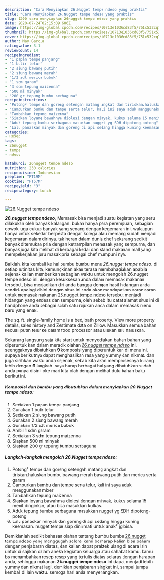 ```yaml
---
description: "Cara Menyiapkan 26.Nugget tempe ndeso yang praktis"
title: "Cara Menyiapkan 26.Nugget tempe ndeso yang praktis"
slug: 1200-cara-menyiapkan-26nugget-tempe-ndeso-yang-praktis
date: 2020-07-24T02:15:09.606Z
image: https://img-global.cpcdn.com/recipes/10713e1036cd83f5/751x532cq70/26nugget-tempe-ndeso-foto-resep-utama.jpg
thumbnail: https://img-global.cpcdn.com/recipes/10713e1036cd83f5/751x532cq70/26nugget-tempe-ndeso-foto-resep-utama.jpg
cover: https://img-global.cpcdn.com/recipes/10713e1036cd83f5/751x532cq70/26nugget-tempe-ndeso-foto-resep-utama.jpg
author: May Garcia
ratingvalue: 3.1
reviewcount: 14
recipeingredient:
- "1 papan tempe panjang"
- "1 butir telur"
- "2 siung bawang putih"
- "2 siung bawang merah"
- "1/2 sdt merica bubuk"
- "1 sdm garam"
- "3 sdm tepung maizenna"
- "500 ml minyak"
- "200 gr tepung bumbu serbaguna"
recipeinstructions:
- "Potong² tempe dan goreng setengah matang angkat dan tiriskan.haluskan bumbu bawang merah bawang putih dan merica serta garam"
- "Campurkan bumbu dan tempe serta telur, kali ini saya aduk menggunakan mixer"
- "Tambahkan tepung maizenna"
- "Siapkan loyang bawahnya diolesi dengan minyak, kukus selama 15 menit dinginkan, atau bisa masukkan kulkas."
- "Aduk tepung bumbu serbaguna masukkan nugget yg SDH dipotong-potong"
- "Lalu panaskan minyak dan goreng di api sedang hingga kuning keemasan. nugget tempe siap dinikmati untuk anak² jg bisa."
categories:
- Resep
tags:
- 26nugget
- tempe
- ndeso

katakunci: 26nugget tempe ndeso 
nutrition: 230 calories
recipecuisine: Indonesian
preptime: "PT19M"
cooktime: "PT57M"
recipeyield: "3"
recipecategory: Lunch

---
```



![26.Nugget tempe ndeso](https://img-global.cpcdn.com/recipes/10713e1036cd83f5/751x532cq70/26nugget-tempe-ndeso-foto-resep-utama.jpg)

<b><i>26.nugget tempe ndeso</i></b>, Memasak bisa menjadi suatu kegiatan yang seru dilakukan oleh banyak kalangan. bukan hanya para perempuan, sebagian cowok juga cukup banyak yang senang dengan kegemaran ini. walaupun hanya untuk sekedar berpesta dengan kolega atau memang sudah menjadi kegemaran dalam dirinya. tak heran dalam dunia chef sekarang sedikit banyak ditemukan pria dengan ketrampilan memasak yang sempurna, dan banyak juga kita melihat di berbagai kedai dan stand makanan mall yang mempekerjakan juru masak pria sebagai chef mumpuni nya.

Baiklah, kita kembali ke hal bumbu bumbu menu <i>26.nugget tempe ndeso</i>. di setiap rutinitas kita, kemungkinan akan terasa membahagiakan apabila sejenak kalian memberikan sebagian waktu untuk mengolah 26.nugget tempe ndeso ini. dengan kesuksesan anda dalam memasak makanan tersebut, bisa menjadikan diri anda bangga dengan hasil hidangan anda sendiri. apalagi disini dengan situs ini anda akan mendapatkan saran saran untuk memasak makanan <u>26.nugget tempe ndeso</u> tersebut menjadi hidangan yang endess dan sempurna, oleh sebab itu catat alamat situs ini di handphone anda sebagai salah satu rujukan anda dalam memasak menu baru yang enak.

The sq. ft. single-family home is a bed, bath property. View more property details, sales history and Zestimate data on Zillow. Masukkan semua bahan kecuali putih telur ke dalam food processor atau ulekan lalu haluskan.


Sekarang langsung saja kita start untuk menyediakan bahan bahan yang diperuntuk kan dalam meracik olahan <u><i>26.nugget tempe ndeso</i></u> ini. seenggaknya dibutuhkan <b>9</b> komposisi yang diperuntuk kan di menu ini. supaya berikutnya dapat menghasilkan rasa yang yummy dan nikmat. dan juga sisihkan waktu anda sejenak, sebab kita akan memprosesnya kurang lebih dengan <b>6</b> langkah. saya harap berbagai hal yang dibutuhkan sudah anda punya disini, oke mari kita olah dengan melihat dulu bahan baku berikut ini.

<!--inarticleads1-->

##### Komposisi dan bumbu yang dibutuhkan dalam menyiapkan 26.Nugget tempe ndeso:

1. Sediakan 1 papan tempe panjang
1. Gunakan 1 butir telur
1. Sediakan 2 siung bawang putih
1. Gunakan 2 siung bawang merah
1. Gunakan 1/2 sdt merica bubuk
1. Ambil 1 sdm garam
1. Sediakan 3 sdm tepung maizenna
1. Siapkan 500 ml minyak
1. Siapkan 200 gr tepung bumbu serbaguna




<!--inarticleads2-->

##### Langkah-langkah mengolah 26.Nugget tempe ndeso:

1. Potong² tempe dan goreng setengah matang angkat dan tiriskan.haluskan bumbu bawang merah bawang putih dan merica serta garam
1. Campurkan bumbu dan tempe serta telur, kali ini saya aduk menggunakan mixer
1. Tambahkan tepung maizenna
1. Siapkan loyang bawahnya diolesi dengan minyak, kukus selama 15 menit dinginkan, atau bisa masukkan kulkas.
1. Aduk tepung bumbu serbaguna masukkan nugget yg SDH dipotong-potong
1. Lalu panaskan minyak dan goreng di api sedang hingga kuning keemasan. nugget tempe siap dinikmati untuk anak² jg bisa.




Demikianlah sedikit bahasan olahan tentang bumbu bumbu <u>26.nugget tempe ndeso</u> yang menggugah selera. kami berharap kalian bisa paham dengan penjabaran diatas, dan kalian dapat praktek ulang di acara lain untuk di sajikan dalam aneka kegiatan keluarga atau sahabat kamu. kamu bs menambahkan resep resep yang tertulis diatas selaras dengan harapan anda, sehingga makanan <b>26.nugget tempe ndeso</b> ini dapat menjadi lebih yummy dan nikmat lagi. demikian penjabaran singkat ini, sampai jumpa kembali di lain waktu. semoga hari anda menyenangkan.
